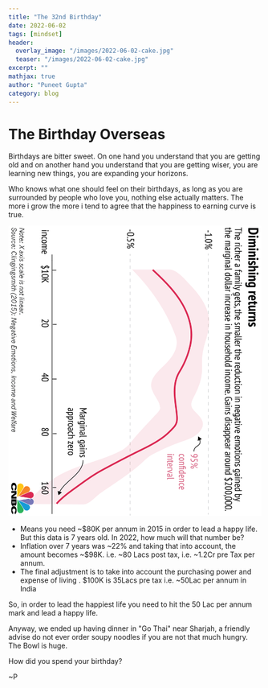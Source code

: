 ```yaml
---
title: "The 32nd Birthday"
date: 2022-06-02
tags: [mindset]
header:
  overlay_image: "/images/2022-06-02-cake.jpg"
  teaser: "/images/2022-06-02-cake.jpg"
excerpt: ""
mathjax: true
author: "Puneet Gupta"
category: blog
---
```


# The Birthday Overseas

Birthdays are bitter sweet. On one hand you understand that you are getting old and on another hand you understand that you are getting wiser, you are learning new things, you are expanding your horizons.

Who knows what one should feel on their birthdays, as long as you are surrounded by people who love you, nothing else actually matters. The more i grow the more i tend to agree that the happiness to earning curve is true.

![Income to Happiness Curve](/images/2022-06-02-emotionandincome.png "Income to Happiness Curve")

- Means you need ~$80K per annum in 2015 in order to lead a happy life. But this data is 7 years old. In 2022, how much will that number be?
- Inflation over 7 years was ~22% and taking that into account, the amount becomes ~$98K. i.e. ~80 Lacs post tax, i.e. ~1.2Cr pre Tax per annum.
- The final adjustment is to take into account the purchasing power and expense of living . $100K is 35Lacs pre tax i.e. ~50Lac per annum in India

So, in order to lead the happiest life you need to hit the 50 Lac per annum mark and lead a happy life.

Anyway, we ended up having dinner in "Go Thai" near Sharjah, a friendly advise do not ever order soupy noodles if you are not that much hungry. The Bowl is huge.

How did you spend your birthday?

~P
